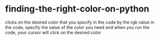 # finding-the-right-color-on-python
clicks on the desired color that you specify in the code by the rgb value
in the code, specify the value of the color you need and when you run the code, your cursor will click on the desired color
